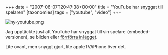 +++
date = "2007-06-07T20:47:38+00:00"
title = "YouTube har snyggat till spelaren"
[taxonomies]
tags = ["youtube", "video"]
+++

<div class="left">
  <img src='/images/2007/06/ny-youtube.png' alt='ny-youtube.png' />
</div>

Jag upptäckte just att YouTube har snyggat till sin spelare (embeded-versionen), se bilden eller [förrförra inlägget][1].

Lite ovant, men snyggt gjort, lite appleTV/iPhone över det.



<small></small>

 [1]: http://junkpile.se/~s/wp/2007/06/en-liten-overraskning-i-hissen/
